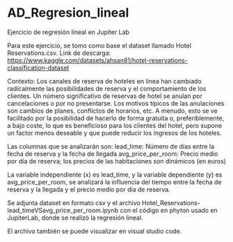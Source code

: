 # AD_Regresion_lineal
Ejercicio de regresión lineal en Jupiter Lab

Para este ejercicio, se tomo como base el dataset llamado Hotel Reservations.csv. Link de descarga: https://www.kaggle.com/datasets/ahsan81/hotel-reservations-classification-dataset

Contexto: Los canales de reserva de hoteles en línea han cambiado radicalmente las posibilidades de reserva y el comportamiento de los clientes. Un número significativo de reservas de hotel se anulan por cancelaciones o por no presentarse. Los motivos típicos de las anulaciones son cambios de planes, conflictos de horarios, etc. A menudo, esto se ve facilitado por la posibilidad de hacerlo de forma gratuita o, preferiblemente, a bajo coste, lo que es beneficioso para los clientes del hotel, pero supone un factor menos deseable y que puede reducir los ingresos de los hoteles.

Las columnas que se analizarán son:
lead_time: Número de días entre la fecha de reserva y la fecha de llegada
avg_price_per_room:  Precio medio por día de reserva; los precios de las habitaciones son dinámicos (en euros)

La variable independiente (x) es lead_time, y la variable dependiente (y) es avg_price_per_room, se analizará la influencia del tiempo entre la fecha de reserva y la llegada y el precio medio por día de reserva.

Se adjunta dataset en formato csv y el archivo Hotel_Reservations-lead_timeVSavg_price_per_room.ipynb con el código en phyton usado en JupiterLab, donde se realizó la regresión lineal.

El archivo también se puede visualizar en visual studio code.
